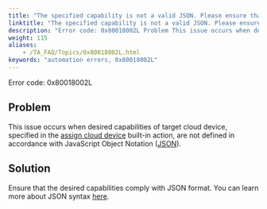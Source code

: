 ```yaml
--- 
title: "The specified capability is not a valid JSON. Please ensure that the valid JSON format is provided."
linktitle: "The specified capability is not a valid JSON. Please ensure that the valid JSON format is provided."
description: "Error code: 0x80018002L Problem This issue occurs when desired capabilities of target cloud device, specified in the assign cloud device built-in action, are not defined in accordance with JavaScript ..."
weight: 115
aliases: 
    - /TA_FAQ/Topics/0x80018002L.html
keywords: "automation errors, 0x80018002L"
---
```


Error code: 0x80018002L

## Problem  

This issue occurs when desired capabilities of target cloud device, specified in the [assign cloud device](/automation-guide/action-based-testing-language/built-in-actions/system-actions/device/assign-cloud-device) built-in action, are not defined in accordance with JavaScript Object Notation \([JSON](http://www.w3schools.com/js/js_json_intro.asp)\).

## Solution  

Ensure that the desired capabilities comply with JSON format. You can learn more about JSON syntax [here](http://www.w3schools.com/js/js_json_syntax.asp).




